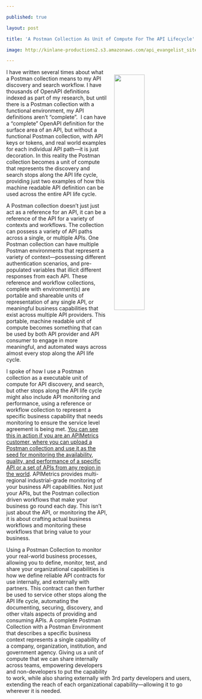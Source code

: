 ---
published: true
layout: post
title: 'A Postman Collection As Unit of Compute For The API Lifecycle'
image: http://kinlane-productions2.s3.amazonaws.com/api_evangelist_site/blog/apimetrics_monitoring_home_page.png
---
<p><a href="https://apimetrics.io/"><img style="padding: 15px;" src="http://kinlane-productions2.s3.amazonaws.com/api_evangelist_site/blog/apimetrics_monitoring_home_page.png" alt="" width="40%" align="right" /></a></p>
<p class="p1">I have written several times about what a Postman collection means to my API discovery and search workflow. I have thousands of OpenAPI definitions indexed as part of my research, but until there is a Postman collection with a functional environment, my API definitions aren&rsquo;t &ldquo;complete&rdquo;.<span>&nbsp; </span>I can have a &ldquo;complete&rdquo; OpenAPI definition for the surface area of an API, but without a functional Postman collection, with API keys or tokens, and real world examples for each individual API path&mdash;it is just decoration. In this reality the Postman collection becomes a unit of compute that represents the discovery and search stops along the API life cycle, providing just two examples of how this machine readable API definition can be used across the entire API life cycle.<span>&nbsp;</span></p>
<p class="p1">A Postman collection doesn&rsquo;t just just act as a reference for an API, it can be a reference of the API for a variety of contexts and workflows. The collection can possess a variety of API paths across a single, or multiple APIs. One Postman collection can have multiple Postman environments that represent a variety of context&mdash;possessing different authentication scenarios, and pre-populated variables that illicit different responses from each API. These reference and workflow collections, complete with environment(s) are portable and shareable units of representation of any single API, or meaningful business capabilities that exist across multiple API providers. This portable, machine readable unit of compute becomes something that can be used by both API provider and API consumer to engage in more meaningful, and automated ways across almost every stop along the API life cycle.<span>&nbsp;</span></p>
<p class="p1">I spoke of how I use a Postman collection as a executable unit of compute for API discovery, and search, but other stops along the API life cycle might also include API monitoring and performance, using a reference or workflow collection to represent a specific business capability that needs monitoring to ensure the service level agreement is being met. <a href="https://blog.postman.com/2019/10/22/how-to-use-postman-apimetrics/">You can see this in action if you are an APIMetrics customer, where you can upload a Postman collection and use it as the seed for monitoring the availability, quality, and performance of a specific API or a set of APIs from any region in the world</a>. APIMetrics provides multi-regional industrial-grade monitoring of your business API capabilities. Not just your APIs, but the Postman collection driven workflows that make your business go round each day. This isn&rsquo;t just about the API, or monitoring the API, it is about crafting actual business workflows and monitoring these workflows that bring value to your business.</p>
<p class="p1">Using a Postman Collection to monitor your real-world business processes, allowing you to define, monitor, test, and share your organizational capabilities is how we define reliable API contracts for use internally, and externally with partners. This contract can then further be used to service other stops along the API life cycle, automating the documenting, securing, discovery, and other vitals aspects of providing and consuming APIs. A complete Postman Collection with a Postman Environment that describes a specific business context represents a single capability of a company, organization, institution, and government agency. Giving us a unit of compute that we can share internally across teams, empowering developers and non-developers to put the capability to work, while also sharing externally with 3rd party developers and users, extending the reach of each organizational capability&mdash;allowing it to go wherever it is needed.</p>
